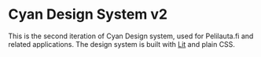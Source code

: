 # Cyan Design System v2

This is the second iteration of Cyan Design system, used for Pelilauta.fi and related
applications. The design system is built with <a href="https://lit.dev/" target="_blank">Lit</a> and plain CSS.